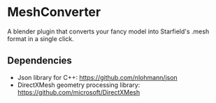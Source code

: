 # MeshConverter
A blender plugin that converts your fancy model into Starfield's .mesh format in a single click.

## Dependencies
* Json library for C++: https://github.com/nlohmann/json
* DirectXMesh geometry processing library: https://github.com/microsoft/DirectXMesh
